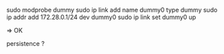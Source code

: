 sudo modprobe dummy
sudo ip link add name dummy0 type dummy
sudo ip addr add 172.28.0.1/24 dev dummy0
sudo ip link set dummy0 up

=> OK

persistence ?
